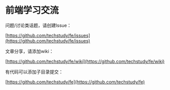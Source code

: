 前端学习交流
=========================


问题/讨论类话题，请创建Issue：


[https://github.com/techstudy/fe/issues](https://github.com/techstudy/fe/issues)



文章分享，请添加wiki：


[https://github.com/techstudy/fe/wiki](https://github.com/techstudy/fe/wiki)


有代码可以添加子目录提交：

[https://github.com/techstudy/fe](https://github.com/techstudy/fe)